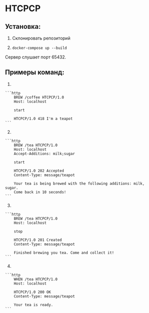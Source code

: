 # HTCPCP

## Установка:

1. Склонировать репозиторий

2. `docker-compose up --build`

Сервер слушает порт 65432.

## Примеры команд:

1.

    ```http
        BREW /coffee HTCPCP/1.0
        Host: localhost

        start

        HTCPCP/1.0 418 I'm a teapot
    ```

2.

    ```http
        BREW /tea HTCPCP/1.0
        Host: localhost
        Accept-Additions: milk;sugar

        start

        HTCPCP/1.0 202 Accepted
        Content-Type: message/teapot

        Your tea is being brewed with the following additions: milk, sugar.
        Come back in 10 seconds!
    ```

3.

    ```http
        BREW /tea HTCPCP/1.0
        Host: localhost

        stop

        HTCPCP/1.0 201 Created
        Content-Type: message/teapot

        Finished brewing you tea. Come and collect it!
    ```

4.

    ```http
        WHEN /tea HTCPCP/1.0
        Host: localhost

        HTCPCP/1.0 200 OK
        Content-Type: message/teapot

        Your tea is ready.
    ```
